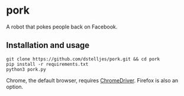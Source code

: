 # pork

A robot that pokes people back on Facebook.

## Installation and usage

```shell
git clone https://github.com/dstelljes/pork.git && cd pork
pip install -r requirements.txt
python3 pork.py
```

Chrome, the default browser, requires [ChromeDriver][chromedriver]. Firefox is also an option.

[chromedriver]: https://sites.google.com/a/chromium.org/chromedriver/



